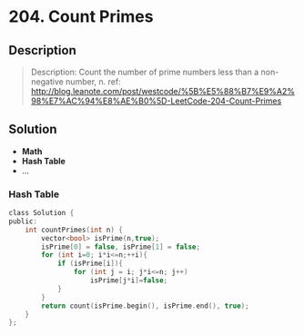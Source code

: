 # 204. Count Primes

## Description
> Description:
> Count the number of prime numbers less than a non-negative number, n.
>ref: http://blog.leanote.com/post/westcode/%5B%E5%88%B7%E9%A2%98%E7%AC%94%E8%AE%B0%5D-LeetCode-204-Count-Primes

## Solution
- **Math**
- **Hash Table**
- ...

### Hash Table

```c
class Solution {
public:
    int countPrimes(int n) {
        vector<bool> isPrime(n,true);
        isPrime[0] = false, isPrime[1] = false;
        for (int i=0; i*i<=n;++i){
            if (isPrime[i]){
                for (int j = i; j*i<=n; j++)
                    isPrime[j*i]=false;
            }
        }
        return count(isPrime.begin(), isPrime.end(), true);
    }
};
```

